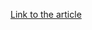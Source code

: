 [Link to the article](https://ti.360.net/blog/articles/suspected-molerats-new-attack-in-the-middle-east/)
